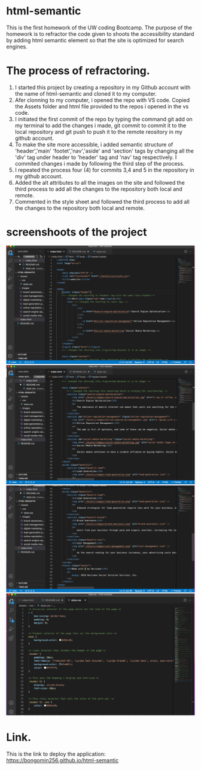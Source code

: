 # html-semantic

This is the first homework of the UW coding Bootcamp. The purpose of the homework is to refractor the code given to shoots the accessibility standard by adding html semantic element so that the site is optimized for search engines.

# The process of refractoring. 

1. I started this project by creating a repository in my Github account with the name of html-semantic and cloned it to my computer.
2. Afer clonning to my computer, i opened the repo with VS code. Copied the Assets folder and html file provided to the repos i opened in the vs code.
3. I initiated the first commit of the repo by typing the command git add on my terminal to add the changes i made, git commit to commit it to the local repository and git push to push it to the remote reository in my github account.
4. To make the site more accessible, i added semantic structure of 'header','main' 'footet','nav','aside' and 'section' tags by changing all the 'div' tag under header to 'header' tag and 'nav' tag respectively. I commited changes i made by following the third step of the process.
5. I repeated the process four (4) for commits 3,4 and 5 in the repository in my github account.
6. Added the alt attributes to all the images on the site and followed the third process to add all the changes to the repository both local and remote.
7. Commented in the style sheet and followed the third process to add all the changes to the repository both local and remote.

# screenshoots of the project
![header section screenshot](/Assets/images/header.png)
![main section screenshot](/Assets/images/main.png)
![foooter and aside section screenshot](/Assets/images/footer-and-aside.png)
![css comments screenshot](/Assets/images/comment.png)

# Link.
This is the link to deploy the application: https://bongomin256.github.io/html-semantic












